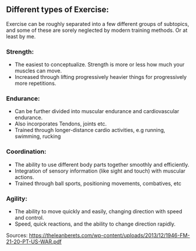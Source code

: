 ## Different types of Exercise: 

Exercise can be roughly separated into a few different groups of subtopics, and some of these are sorely neglected by modern training methods. Or at least by me. 

### Strength: 
- The easiest to conceptualize. Strength is more or less how much your muscles can move. 
- Increased through lifting progressively heavier things for progressively more repetitions. 
### Endurance: 
- Can be further divided into muscular endurance and cardiovascular endurance. 
- Also incorporates Tendons, joints etc. 
- Trained through longer-distance cardio activities, e.g running, swimming, rucking
### Coordination:
- The ability to use different body parts together smoothly and efficiently.
- Integration of sensory information (like sight and touch) with muscular actions.
- Trained through ball sports, positioning movements, combatives, etc
### Agility:
- The ability to move quickly and easily, changing direction with speed and control.
- Speed, quick reactions, and the ability to change direction rapidly.



Sources: 
https://theleanberets.com/wp-content/uploads/2013/12/1946-FM-21-20-PT-US-WAR.pdf